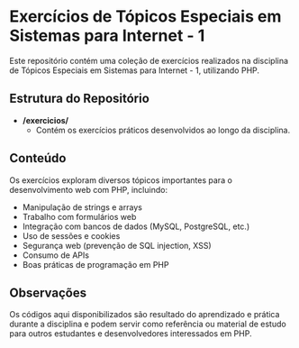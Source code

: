 
# Exercícios de Tópicos Especiais em Sistemas para Internet - 1

Este repositório contém uma coleção de exercícios realizados na disciplina de Tópicos Especiais em Sistemas para Internet - 1, utilizando PHP.

## Estrutura do Repositório

- **/exercicios/**
  - Contém os exercícios práticos desenvolvidos ao longo da disciplina.

## Conteúdo

Os exercícios exploram diversos tópicos importantes para o desenvolvimento web com PHP, incluindo:

- Manipulação de strings e arrays
- Trabalho com formulários web
- Integração com bancos de dados (MySQL, PostgreSQL, etc.)
- Uso de sessões e cookies
- Segurança web (prevenção de SQL injection, XSS)
- Consumo de APIs
- Boas práticas de programação em PHP

## Observações
Os códigos aqui disponibilizados são resultado do aprendizado e prática durante a disciplina e podem servir como referência ou material de estudo para outros estudantes e desenvolvedores interessados em PHP.
